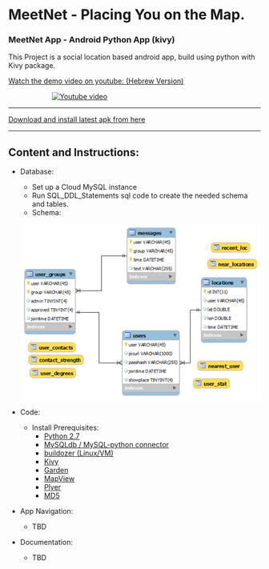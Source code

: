 # MeetNet - Placing You on the Map.
### MeetNet App - Android Python App (kivy)

This Project is a social location based android app, build using python with Kivy package.

[Watch the demo video on youtube: (Hebrew Version)](http://www.youtube.com/watch?v=NPrxFyA1Ew8)

&nbsp;&nbsp;&nbsp;&nbsp;&nbsp;&nbsp;&nbsp;&nbsp;&nbsp;&nbsp;&nbsp;&nbsp;&nbsp;&nbsp;&nbsp;&nbsp;&nbsp;&nbsp;&nbsp;&nbsp;&nbsp;
[![Youtube video](http://img.youtube.com/vi/NPrxFyA1Ew8/0.jpg)](http://www.youtube.com/watch?v=NPrxFyA1Ew8 "MeetNet")

<hr>

[Download and install latest apk from here](https://github.com/dimgold/MeetNet/blob/master/MeetNet-1.1-debug.apk)

<hr>

## Content and Instructions:
* Database:
  * Set up a Cloud MySQL instance
  * Run SQL_DDL_Statements sql code to create the needed schema and tables.
  * Schema:
  
  
  ![DB schema](https://github.com/dimgold/MeetNet/blob/master/schema.jpg)
  
* Code:
  * Install Prerequisites:
    * [Python 2.7](https://www.continuum.io/downloads)
    * [MySQLdb / MySQL-python connector](http://mysql-python.sourceforge.net/MySQLdb.html)
    * [buildozer (Linux/VM)](https://buildozer.readthedocs.io/en/latest/)
    * [Kivy](https://kivy.org/#home)
    * [Garden](https://kivy.org/docs/api-kivy.garden.html)
    * [MapView](https://mapview.readthedocs.io/en/latest/)
    * [Plyer](https://plyer.readthedocs.io/en/latest/)
    * [MD5](https://docs.python.org/2/library/md5.html)
    
* App Navigation:
  * TBD
* Documentation:
  * TBD


